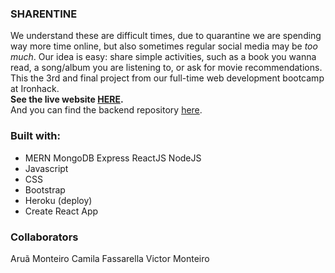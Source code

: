 ### SHARENTINE

We understand these are difficult times, due to quarantine we are spending way more time online, but also sometimes regular social media may be <i>too much</i>. Our idea is easy: share simple activities, such as a book you wanna read, a song/album you are listening to, or ask for movie recommendations.
<br>
This the 3rd and final project from our full-time web development bootcamp at Ironhack.
<br>
<strong>See the live website <a href="https://sharentine.herokuapp.com/">HERE</a>.</strong>
<br>
And you can find the backend repository <a href="https://github.com/CamilaFass/sharentine-back">here</a>.

### Built with:

- MERN
  MongoDB
  Express
  ReactJS
  NodeJS
- Javascript
- CSS
- Bootstrap
- Heroku (deploy)
- Create React App
  <br>

### Collaborators

Aruã Monteiro
Camila Fassarella
Victor Monteiro
